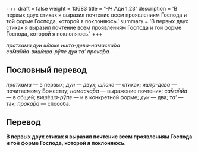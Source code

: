+++
draft = false
weight = 13683
title = 'ЧЧ Ади 1.23'
description = 'В первых двух стихах я выразил почтение всем проявлениям Господа и той форме Господа, которой я поклоняюсь.'
summary = 'В первых двух стихах я выразил почтение всем проявлениям Господа и той форме Господа, которой я поклоняюсь.'
+++

_пратхама дуи ш́локе ишт̣а-дева-намаска̄ра  
са̄ма̄нйа-виш́еша-рӯпе дуи та’ прака̄ра_

## Пословный перевод

_пратхама_ — в первых; _дуи_ — двух; _ш́локе_ — стихах; _ишт̣а_\-_дева_ — почитаемому Божеству; _намаска̄ра_ — выражение почтения; _са̄ма̄нйа_ — в общей; _виш́еша_\-_рӯпе_ — и в конкретной форме; _дуи_ — два; _та’_ — так; _прака̄ра_ — способа.

## Перевод

**В первых двух стихах я выразил почтение всем проявлениям Господа и той форме Господа, которой я поклоняюсь.**

